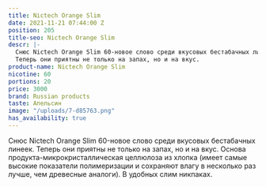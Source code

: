 ```yaml
---
title: Nictech Orange Slim
date: 2021-11-21 07:44:00 Z
position: 205
title-seo: Nictech Orange Slim
descr: |-
  Снюс Nictech Orange Slim 60-новое слово среди вкусовых бестабачных линеек.
  Теперь они приятны не только на запах, но и на вкус.
product-name: Nictech Orange Slim
nicotine: 60
portions: 20
price: 3000
brand: Russian products
taste: Апельсин
image: "/uploads/7-d85763.png"
has_availability: true
---
```


Снюс Nictech Orange Slim 60-новое слово среди вкусовых бестабачных линеек.
Теперь они приятны не только на запах, но и на вкус.
Основа продукта-микрокристаллическая целлюлоза из хлопка (имеет самые высокие показатели полимеризации и сохраняют влагу в несколько раз лучше, чем древесные аналоги).
В удобных слим никпаках.